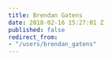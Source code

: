 ```yaml
---
title: Brendan Gatens
date: 2018-02-16 15:27:01 Z
published: false
redirect_from:
- "/users/brendan_gatens"
---
```


